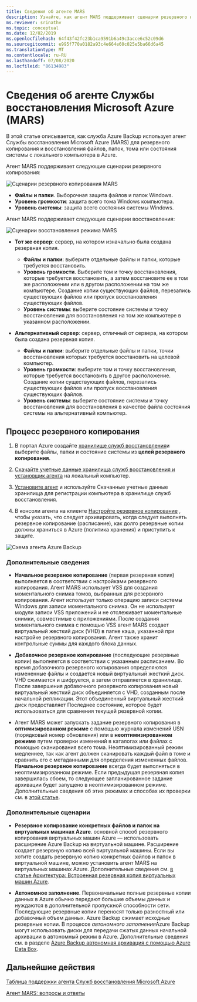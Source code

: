 ```yaml
---
title: Сведения об агенте MARS
description: Узнайте, как агент MARS поддерживает сценарии резервного копирования.
ms.reviewer: srinathv
ms.topic: conceptual
ms.date: 12/02/2019
ms.openlocfilehash: 64f43f42fc23b1ca9591b6a49c3acce6c52c09d6
ms.sourcegitcommit: e995f770a0182a93c4e664e60c025e5ba66d6a45
ms.translationtype: MT
ms.contentlocale: ru-RU
ms.lasthandoff: 07/08/2020
ms.locfileid: "86134983"
---
```

# <a name="about-the-microsoft-azure-recovery-services-mars-agent"></a>Сведения об агенте Службы восстановления Microsoft Azure (MARS)

В этой статье описывается, как служба Azure Backup использует агент Службы восстановления Microsoft Azure (MARS) для резервного копирования и восстановления файлов, папок, тома или состояния системы с локального компьютера в Azure.

Агент MARS поддерживает следующие сценарии резервного копирования:

![Сценарии резервного копирования MARS](./media/backup-try-azure-backup-in-10-mins/backup-scenarios.png)

- **Файлы и папки**. Выборочная защита файлов и папок Windows.
- **Уровень громкости**: защита всего тома Windows компьютера.
- **Уровень системы**: защита всего состояния системы Windows.

Агент MARS поддерживает следующие сценарии восстановления:

![Сценарии восстановления режима MARS](./media/backup-try-azure-backup-in-10-mins/restore-scenarios.png)

- **Тот же сервер**: сервер, на котором изначально была создана резервная копия.
  - **Файлы и папки**: выберите отдельные файлы и папки, которые требуется восстановить.
  - **Уровень громкости**. Выберите том и точку восстановления, которые требуется восстановить, а затем восстановите ее в том же расположении или в другом расположении на том же компьютере.  Создание копии существующих файлов, перезапись существующих файлов или пропуск восстановления существующих файлов.
  - **Уровень системы**: выберите состояние системы и точку восстановления для восстановления на том же компьютере в указанном расположении.

- **Альтернативный сервер**: сервер, отличный от сервера, на котором была создана резервная копия.
  - **Файлы и папки**: выберите отдельные файлы и папки, точки восстановления которых требуется восстановить на целевой компьютер.
  - **Уровень громкости**: выберите том и точку восстановления, которые требуется восстановить в другое расположение. Создание копии существующих файлов, перезапись существующих файлов или пропуск восстановления существующих файлов.
  - **Уровень системы**: выберите состояние системы и точку восстановления для восстановления в качестве файла состояния системы на альтернативный компьютер.

## <a name="backup-process"></a>Процесс резервного копирования

1. В портал Azure создайте [хранилище служб восстановления](install-mars-agent.md#create-a-recovery-services-vault)и выберите файлы, папки и состояние системы из **целей резервного копирования**.
2. [Скачайте учетные данные хранилища служб восстановления и установщик агента](https://docs.microsoft.com/azure/backup/install-mars-agent#download-the-mars-agent) на локальный компьютер.

3. [Установите агент](https://docs.microsoft.com/azure/backup/install-mars-agent#install-and-register-the-agent) и используйте Скачанные учетные данные хранилища для регистрации компьютера в хранилище служб восстановления.
4. В консоли агента на клиенте [Настройте резервное копирование](https://docs.microsoft.com/azure/backup/backup-windows-with-mars-agent#create-a-backup-policy) , чтобы указать, что следует архивировать, когда следует выполнять резервное копирование (расписание), как долго резервные копии должны храниться в Azure (политика хранения) и приступить к защите.

![Схема агента Azure Backup](./media/backup-try-azure-backup-in-10-mins/backup-process.png)

### <a name="additional-information"></a>Дополнительные сведения

- **Начальное резервное копирование** (первая резервная копия) выполняется в соответствии с настройками резервного копирования.  Агент MARS использует VSS для создания моментального снимка томов, выбранных для резервного копирования. Агент использует только операцию записи системы Windows для записи моментального снимка. Он не использует модули записи VSS приложений и не отслеживает моментальные снимки, совместимые с приложениями. После создания моментального снимка с помощью VSS агент MARS создает виртуальный жесткий диск (VHD) в папке кэша, указанной при настройке резервного копирования. Агент также хранит контрольные суммы для каждого блока данных.

- **Добавочное резервное копирование** (последующие резервные копии) выполняется в соответствии с указанным расписанием. Во время добавочного резервного копирования определяются измененные файлы и создается новый виртуальный жесткий диск. VHD сжимается и шифруется, а затем отправляется в хранилище. После завершения добавочного резервного копирования новый виртуальный жесткий диск объединяется с VHD, созданным после начальной репликации. Этот объединенный виртуальный жесткий диск предоставляет Последнее состояние, которое будет использоваться для сравнения текущей резервной копии.

- Агент MARS может запускать задание резервного копирования в **оптимизированном режиме** с помощью журнала изменений USN (порядковый номер обновления) или в **неоптимизированном режиме** путем проверки изменений в каталогах или файлах с помощью сканирования всего тома. Неоптимизированный режим медленнее, так как агент должен сканировать каждый файл в томе и сравнить его с метаданными для определения измененных файлов.  **Начальное резервное копирование** всегда будет выполняться в неоптимизированном режиме. Если предыдущая резервная копия завершилась сбоем, то следующее запланированное задание архивации будет запущено в неоптимизированном режиме. Дополнительные сведения об этих режимах и способах их проверки см. в [этой статье](backup-azure-troubleshoot-slow-backup-performance-issue.md#cause-backup-job-running-in-unoptimized-mode).

### <a name="additional-scenarios"></a>Дополнительные сценарии

- **Резервное копирование конкретных файлов и папок на виртуальных машинах Azure**. основной способ резервного копирования виртуальных машин Azure — использовать расширение Azure Backup на виртуальной машине. Расширение создает резервную копию всей виртуальной машины. Если вы хотите создать резервную копию конкретных файлов и папок в виртуальной машине, можно установить агент MARS на виртуальных машинах Azure. Дополнительные сведения см. [в статье Архитектура: Встроенная резервная копия виртуальных машин Azure](https://docs.microsoft.com/azure/backup/backup-architecture#architecture-built-in-azure-vm-backup).

- **Автономное заполнение**. Первоначальные полные резервные копии данных в Azure обычно передают большие объемы данных и нуждаются в дополнительной пропускной способности сети. Последующие резервные копии переносят только разностный или добавочный объем данных. Azure Backup сжимает исходные резервные копии. В процессе *автономного заполнения*Azure Backup могут использовать диски для передачи сжатых данных начальной архивации в автономный режим в Azure. Дополнительные сведения см. в разделе [Azure Backup автономная архивация с помощью Azure Data Box](offline-backup-azure-data-box.md).

## <a name="next-steps"></a>Дальнейшие действия

[Таблица поддержки агента Служб восстановления Microsoft Azure](https://docs.microsoft.com/azure/backup/backup-support-matrix-mars-agent)

[Агент MARS: вопросы и ответы](https://docs.microsoft.com/azure/backup/backup-azure-file-folder-backup-faq)
